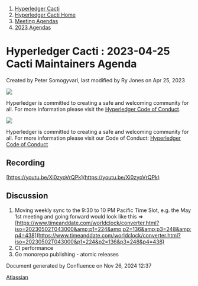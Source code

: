 1. [Hyperledger Cacti](index.html)
2. [Hyperledger Cacti Home](Hyperledger-Cacti-Home_20414469.html)
3. [Meeting Agendas](Meeting-Agendas_20414488.html)
4. [2023 Agendas](2023-Agendas_20415586.html)

# Hyperledger Cacti : 2023-04-25 Cacti Maintainers Agenda

Created by Peter Somogyvari, last modified by Ry Jones on Apr 25, 2023

![](https://wiki.hyperledger.org/download/attachments/2392771/welcome.png?version=2&modificationDate=1572450107000&api=v2)

Hyperledger is committed to creating a safe and welcoming community for all. For more information please visit the [Hyperledger Code of Conduct](https://lf-hyperledger.atlassian.net/wiki/spaces/HYP/pages/19595281/Hyperledger+Code+of+Conduct).

![](https://wiki.hyperledger.org/download/attachments/29034696/Antitrustnotice.png?version=1&modificationDate=1581695654000&api=v2)

Hyperledger is committed to creating a safe and welcoming community for all. For more information please visit our Code of Conduct: [Hyperledger Code of Conduct](https://lf-hyperledger.atlassian.net/wiki/spaces/HYP/pages/19595281/Hyperledger+Code+of+Conduct)

## Recording

[https://youtu.be/Xi0zyoVrQPk](https://youtu.be/Xi0zyoVrQPk)

## Discussion

1. Moving weekly sync to the 9:30 to 10 PM Pacific Time Slot, e.g. the May 1st meeting and going forward would look like this =&gt; [https://www.timeanddate.com/worldclock/converter.html?iso=20230502T043000&amp;p1=224&amp;p2=136&amp;p3=248&amp;p4=438](https://www.timeanddate.com/worldclock/converter.html?iso=20230502T043000&p1=224&p2=136&p3=248&p4=438)
2. CI performance
3. Go monorepo publishing - atomic releases

Document generated by Confluence on Nov 26, 2024 12:37

[Atlassian](http://www.atlassian.com/)

